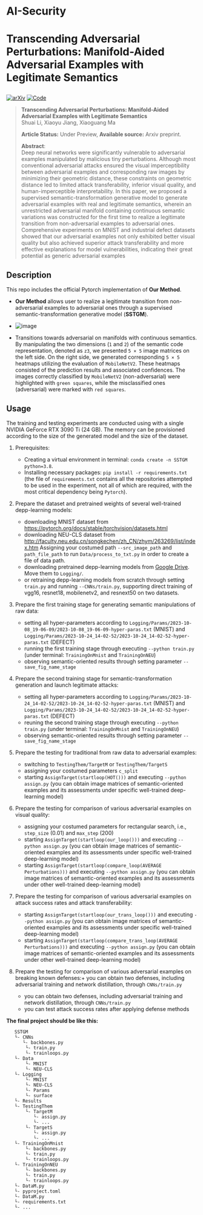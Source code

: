 # AI-Security
# Transcending Adversarial Perturbations: Manifold-Aided Adversarial Examples with Legitimate Semantics</p>
[![arXiv](https://img.shields.io/badge/arXiv-2402.03095-red)](https://arxiv.org/pdf/2402.03095.pdf)
[![Code](https://img.shields.io/badge/MAELS.git-blue)](https://github.com/shuaili1027/MAELS.git)

> **Transcending Adversarial Perturbations: Manifold-Aided Adversarial Examples with Legitimate Semantics**<br>
> Shuai Li, Xiaoyu Jiang, Xiaoguang Ma <br>
> 
> **Article Status:** Under Preview, **Available source:** Arxiv preprint. <br>
> 
>**Abstract**: <br>
Deep neural networks were significantly vulnerable to adversarial examples manipulated by malicious tiny perturbations. Although most conventional adversarial attacks ensured the visual imperceptibility between adversarial examples and corresponding raw images by minimizing their geometric distance, these constraints on geometric distance led to limited attack transferability, inferior visual quality, and human-imperceptible interpretability. In this paper, we proposed a supervised semantic-transformation generative model to generate adversarial examples with real and legitimate semantics, wherein an unrestricted adversarial manifold containing continuous semantic variations was constructed for the first time to realize a legitimate transition from non-adversarial examples to adversarial ones. Comprehensive experiments on MNIST and industrial defect datasets showed that our adversarial examples not only exhibited better visual quality but also achieved superior attack transferability and more effective explanations for model vulnerabilities, indicating their great potential as generic adversarial examples



## Description
This repo includes the official Pytorch implementation of **Our Method**.

- **Our Method** allows user to realize a legitimate transition from non-adversarial examples to adversarial ones through a supervised semantic-transformation generative model (**SSTGM**).

- ![image](https://drive.google.com/file/d/1UZwHj1e-fGajroOomHGTAxtBkn59X2_R/view?usp=sharing)

- Transitions towards adversarial on manifolds with continuous semantics. By manipulating the two dimensions (`1` and `2`) of the semantic code representation, denoted as `z3`, we presented `5 × 5` image matrices on the left side. 
On the right side, we generated corresponding `5 × 5` heatmaps utilizing the evaluation of `MobileNetV2`. These heatmaps consisted of the prediction results and associated confidences. The images correctly classified by `MobileNetV2`
(non-adversarial) were highlighted with `green squares`, while the misclassified ones (adversarial) were marked with `red squares`.


## Usage

The training and testing experiments are conducted using with a single NVIDIA GeForce RTX 3090 Ti (24 GB).
The memory can be provisioned according to the size of the generated model and the size of the dataset.
1. Prerequisites:
    + Creating a virtual environment in terminal: `conda create -n SSTGM python=3.8`.
    + Installing necessary packages: `pip install -r requirements.txt` (the file of `requirements.txt` contains all the repositories attempted to be used in the experiment, not all of which are required, with the most critical dependency being `Pytorch`).

2. Prepare the dataset and pretrained weights of several well-trained depp-learning models:
    + downloading MNIST dataset from https://pytorch.org/docs/stable/torchvision/datasets.html  
    + downloading NEU-CLS dataset from http://faculty.neu.edu.cn/songkechen/zh_CN/zhym/263269/list/index.htm
      Assigning your costumed path `--src_image_path` and `path_file_path` to run `Data/process_to_txt.py` in order to create a file of data path.
    + downloading pretrained depp-learning models from [Google Drive](https://drive.google.com/drive/folders/1QUIgzNDf3fqYedien4arsGR8bRubEaol).
      Move them to `Logging/`. 
    + or retraining depp-learning models from scratch through setting `train.py` and running `--CNNs/train.py`, supporting direct training of vgg16, resnet18, mobilenetv2, and resnext50 on two datasets.

3. Prepare the first training stage for generating semantic manipulations of raw data:
   + setting all hyper-parameters according to `Logging/Params/2023-10-08_19-06-09/2023-10-08_19-06-09-hyper-paras.txt` (MNIST) and `Logging/Params/2023-10-24_14-02-52/2023-10-24_14-02-52-hyper-paras.txt` (DEFECT)
   + running the first training stage through executing `--python train.py` (under terminal: `TrainingOnMnist` and `TrainingOnNEU`)
   + observing semantic-oriented results through setting parameter `--save_fig_name_stage`

4. Prepare the second training stage for semantic-transformation generation and launch legitimate attacks:
   + setting all hyper-parameters according to `Logging/Params/2023-10-24_14-02-52/2023-10-24_14-02-52-hyper-paras.txt` (MNIST) and `Logging/Params/2023-10-24_14-02-52/2023-10-24_14-02-52-hyper-paras.txt` (DEFECT)
   + reuning the second training stage through executing `--python train.py` (under terminal: `TrainingOnMnist` and `TrainingOnNEU`)
   + observing semantic-oriented results through setting parameter `--save_fig_name_stage`

4. Prepare the testing for traditional from raw data to adversarial examples:
   + switching to  `TestingThem/TargetM` or `TestingThem/TargetS`
   + assigning your costumed parameters `c_split`
   + starting `AssignTarget(startloop(HOT()))` and executing `--python assign.py` (you can obtain image matrices of semantic-oriented examples and its assessments under specific well-trained deep-learning model)

5. Prepare the testing for comparison of various adversarial examples on visual quality:
   + assigning your costumed parameters for rectangular search, i.e., `step_size` (0.01) and `max_step` (200)
   + starting `AssignTarget(startloop(our_loop()))` and executing `--python assign.py` (you can obtain image matrices of semantic-oriented examples and its assessments under specific well-trained deep-learning model)
   + starting `AssignTarget(startloop(compare_loop(AVERAGE Perturbations)))` and executing `--python assign.py` (you can obtain image matrices of semantic-oriented examples and its assessments under other well-trained deep-learning model)

6. Prepare the testing for comparison of various adversarial examples on attack success rates and attack transferability:
   + starting `AssignTarget(startloop(our_trans_loop()))` and executing `--python assign.py` (you can obtain image matrices of semantic-oriented examples and its assessments under specific well-trained deep-learning model)
   + starting `AssignTarget(startloop(compare_trans_loop(AVERAGE Perturbations)))` and executing `--python assign.py` (you can obtain image matrices of semantic-oriented examples and its assessments under other well-trained deep-learning model)

7. Prepare the testing for comparison of various adversarial examples on breaking known defenses:+ you can obtain two defenses, including adversarial training and network distillation, through `CNNs/train.py`
   + you can obtain two defenses, including adversarial training and network distillation, through `CNNs/train.py`
   + you can test attack success rates after applying defense methods

**The final project should be like this:**

```shell
   SSTGM
   └- CNNs
      └- backbones.py
       └- train.py
       └- trainloops.py
   └- Data
       └- MNIST
       └- NEU-CLS  
   └- Logging
       └- MNIST
       └- NEU-CLS
       └- Params
       └- surface
   └- Results
   └- TestingThem
       └- TargetM
          └- assign.py
          └- ...
       └- TargetS
          └- assign.py
          └- ...
   └- TrainingOnMnist
       └- backbones.py
       └- train.py
       └- trainloops.py
   └- TrainingOnNEU
       └- backbones.py
       └- train.py
       └- trainloops.py
   └- DataM.py
   └- pyproject.toml
   └- DataM.py
   └- requirements.txt
   └- ...
```
